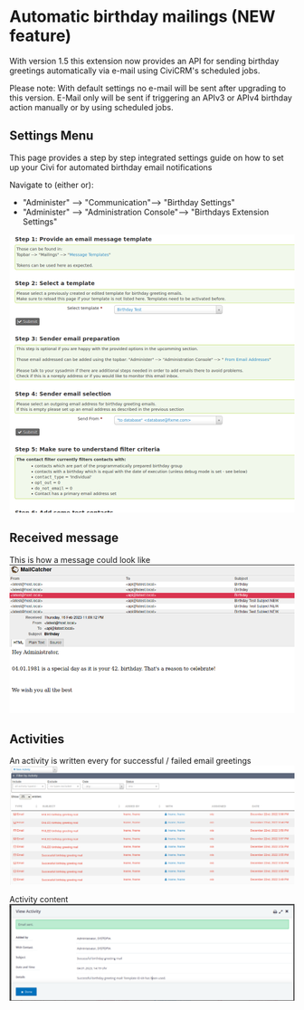 # Automatic birthday mailings (NEW feature)
With version 1.5 this extension now provides an API for sending
birthday greetings automatically via e-mail using CiviCRM's scheduled jobs.

Please note: With default settings no e-mail will be sent after upgrading
to this version. E-Mail only will be sent if triggering an APIv3 or APIv4
birthday action manually or by using scheduled jobs.

## Settings Menu
This page provides a step by step integrated settings guide on how to set up
your Civi for automated birthday email notifications

Navigate to (either or):
- "Administer" --> "Communication"--> "Birthday Settings"
- "Administer" --> "Administration Console"--> "Birthdays Extension Settings"

![image](images/birthday_settings.png)

## Received message
This is how a message could look like
![image](images/birthday_inbox.png)

## Activities
An activity is written every for successful / failed email greetings
![image](images/birthday_activities.png)

Activity content
![image](images/birthday_acitivty.png)